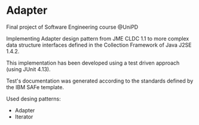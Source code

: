 # Adapter
Final project of Software Engineering course @UniPD

Implementing Adapter design pattern from JME CLDC 1.1 to more complex data structure interfaces defined in the Collection Framework of Java J2SE 1.4.2.

This implementation has been developed using a test driven approach (using JUnit 4.13).

Test's documentation was generated according to the standards defined by the IBM SAFe template.

Used desing patterns:
- Adapter
- Iterator
